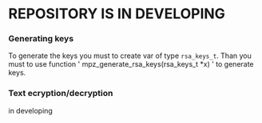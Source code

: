 # REPOSITORY IS IN DEVELOPING
### Generating keys ###
To generate the keys you must to create var of type ` rsa_keys_t `. Than you must to use function ' mpz\_generate\_rsa\_keys(rsa\_keys\_t \*x) ' to generate keys.
### Text ecryption/decryption ###
in developing
